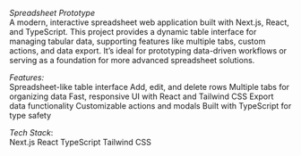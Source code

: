 *Spreadsheet Prototype*<br>
A modern, interactive spreadsheet web application built with Next.js, React, and TypeScript. 
This project provides a dynamic table interface for managing tabular data, supporting features like multiple tabs, custom actions, and data export. 
It’s ideal for prototyping data-driven workflows or serving as a foundation for more advanced spreadsheet solutions.

*Features:*<br>
Spreadsheet-like table interface
Add, edit, and delete rows
Multiple tabs for organizing data
Fast, responsive UI with React and Tailwind CSS
Export data functionality
Customizable actions and modals
Built with TypeScript for type safety

*Tech Stack*:<br>
Next.js
React
TypeScript
Tailwind CSS
